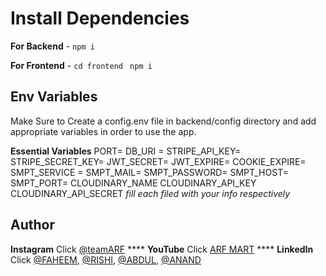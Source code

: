 

# Install Dependencies

**For Backend** - `npm i`

**For Frontend** - `cd frontend` ` npm i`

## Env Variables

Make Sure to Create a config.env file in backend/config directory and add appropriate variables in order to use the app.

**Essential Variables**
PORT=
DB_URI =
STRIPE_API_KEY=
STRIPE_SECRET_KEY=
JWT_SECRET=
JWT_EXPIRE=
COOKIE_EXPIRE=
SMPT_SERVICE =
SMPT_MAIL=
SMPT_PASSWORD=
SMPT_HOST=
SMPT_PORT=
CLOUDINARY_NAME
CLOUDINARY_API_KEY
CLOUDINARY_API_SECRET
_fill each filed with your info respectively_

## Author

**Instagram** Click [@teamARF](https://www.instagram.com/meabhisingh) ****
**YouTube** Click [ARF MART](https://www.youtube.com/channel/UCO7afj9AUo0zV69pqEYhcjw/) ****
**LinkedIn** Click [@FAHEEM](https://www.linkedin.com/in/faheem-akhtar-190851185/), [@RISHI](https://www.linkedin.com/in/rishi-singh8087/), [@ABDUL](https://www.linkedin.com/in/abdul-hadi-rayni-2b0372233/), [@ANAND](https://www.linkedin.com/in/anand-mishra-7080/)

